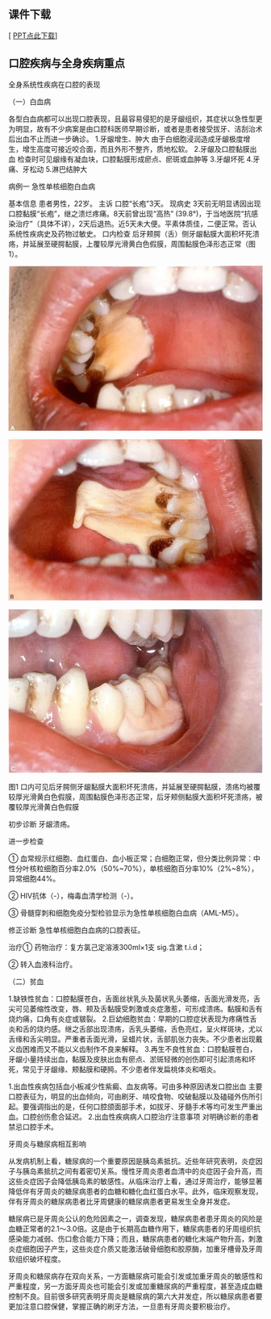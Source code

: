 ##  课件下载

[ <a href='chap05.pptx'>PPT点此下载</a>]

## 口腔疾病与全身疾病重点

全身系统性疾病在口腔的表现

（一）白血病

各型白血病都可以出现口腔表现，且最容易侵犯的是牙龈组织，其症状以急性型更为明显，故有不少病案是由口腔科医师早期诊断，或者是患者接受拔牙、洁刮治术后出血不止而进一步确诊。
1.牙龈增生、肿大  由于白细胞浸润造成牙龈极度增生，增生高度可接近咬合面，而且外形不整齐，质地松软。
2.牙龈及口腔黏膜出血  检查时可见龈缘有凝血块，口腔黏膜形成瘀点、瘀斑或血肿等
3.牙龈坏死
4.牙痛、牙松动
5.淋巴结肿大

病例一  急性单核细胞白血病

基本信息  患者男性，22岁。
主诉  口腔“长疱”3天。
现病史  3天前无明显诱因出现口腔黏膜“长疱”，继之溃烂疼痛。8天前曾出现“高热” (39.8°)，于当地医院“抗感染治疗”（具体不详），2天后退热。近5天未大便。平素体质佳，二便正常。否认系统性疾病史及药物过敏史。
口内检查  后牙颊腭（舌）侧牙龈黏膜大面积坏死溃疡，并延展至硬腭黏膜，上覆较厚光滑黄白色假膜，周围黏膜色泽形态正常（图1）。

![image-20230423193540956](pic/image-20230423193540956.png)

![image-20230423193551889](pic/image-20230423193551889.png)

![image-20230423193600239](pic/image-20230423193600239.png)

图1  口内可见后牙腭侧牙龈黏膜大面积坏死溃疡，并延展至硬腭黏膜，溃疡均被覆较厚光滑黄白色假膜，周围黏膜色泽形态正常，后牙颊侧黏膜大面积坏死溃疡，被覆较厚光滑黄白色假膜

初步诊断  牙龈溃疡。

进一步检查

① 血常规示红细胞、血红蛋白、血小板正常；白细胞正常，但分类比例异常：中性分叶核粒细胞百分率2.0%（50%~70%），单核细胞百分率10%（2%~8%），异常细胞44%。

② HIV抗体（-），梅毒血清学检测（-）。

③ 骨髓穿刺和细胞免疫分型检验显示为急性单核细胞白血病（AML-M5）。

修正诊断  急性单核细胞白血病的口腔表征。

治疗① 药物治疗：复方氯己定溶液300ml×1支 sig.含漱 t.i.d；

② 转入血液科治疗。

（二）贫血

1.缺铁性贫血：口腔黏膜苍白，舌面丝状乳头及菌状乳头萎缩，舌面光滑发亮，舌尖可见萎缩性改变，唇、颊及舌黏膜受刺激或炎症激惹，可形成溃疡。黏膜和舌有烧灼痛，口角有炎症或皲裂。
2.巨幼细胞贫血：早期的口腔症状表现为疼痛性舌炎和舌的烧灼感。继之舌部出现溃疡，舌乳头萎缩，舌色亮红，呈火样斑块，尤以舌缘和舌尖明显。严重者舌面光滑，呈蜡片状，舌部肌张力丧失。不少患者出现戴义齿困难而又不能以义齿制作不良来解释。
3.再生不良性贫血：口腔黏膜苍白，牙龈小量持续出血，黏膜及皮肤出血有瘀点、淤斑轻微的创伤即可引起溃疡和坏死，常见于牙龈缘、颊黏膜和硬㬽。不少患者伴发扁桃体炎和咽炎。

1.出血性疾病包括血小板减少性紫癜、血友病等。可由多种原因诱发口腔出血
主要口腔表征为，明显的出血倾向，可由刷牙、啃咬食物、咬破黏膜以及磕碰外伤所引起。要强调指出的是，任何口腔颌面部手术，如拔牙、牙髓手术等均可发生严重出血。口腔创伤愈合延迟。
2.出血性疾病病人口腔治疗注意事项
对明确诊断的患者禁忌口腔手术。

牙周炎与糖尿病相互影响

从发病机制上看，糖尿病的一个重要原因是胰岛素抵抗。近些年研究表明，炎症因子与胰岛素抵抗之间有着密切关系。慢性牙周炎患者血清中的炎症因子会升高，而这些炎症因子会降低胰岛素的敏感性。从临床治疗上看，通过牙周治疗，能够显著降低伴有牙周炎的糖尿病患者的血糖和糖化血红蛋白水平。此外，临床观察发现，伴有牙周炎的糖尿病患者比牙周健康的糖尿病患者更易发生全身并发症。

糖尿病已是牙周炎公认的危险因素之一，调查发现，糖尿病患者患牙周炎的风险是血糖正常者的2.1～3.0倍。这是由于长期高血糖作用下，糖尿病患者的牙周组织抗感染能力减弱、伤口愈合能力下降；而且，糖尿病患者的糖化末端产物升高，刺激炎症细胞因子产生，这些炎症介质又能激活破骨细胞和胶原酶，加重牙槽骨及牙周软组织破坏程度。

牙周炎和糖尿病存在双向关系，一方面糖尿病可能会引发或加重牙周炎的敏感性和严重程度，另一方面牙周炎也可能会引发或加重糖尿病的严重程度，甚至造成血糖控制不良。目前很多研究表明牙周炎是糖尿病的第六大并发症，所以糖尿病患者要更加注意口腔保健，掌握正确的刷牙方法，一旦患有牙周炎要积极治疗。